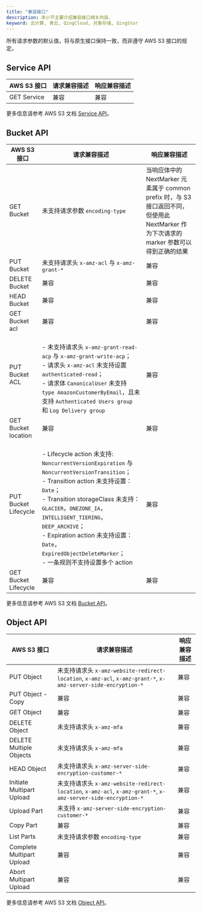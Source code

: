```yaml
---
title: "兼容接口"
description: 本小节主要介绍兼容接口相关内容。
keyword: 云计算, 青云, QingCloud, 对象存储, QingStor
---
```


所有请求参数的默认值，将与原生接口保持一致，而非遵守 AWS S3 接口的规定。

## Service API

| AWS S3 接口 | 请求兼容描述 | 响应兼容描述 |
| --- | --- | --- |
| GET Service | 兼容 | 兼容 |

更多信息请参考 AWS S3 文档 [Service API](http://docs.aws.amazon.com/zh_cn/AmazonS3/latest/API/RESTServiceOps.html)。

## Bucket API

| AWS S3 接口 | 请求兼容描述 | 响应兼容描述 |
| --- | --- | --- |
| GET Bucket | 未支持请求参数 `encoding-type` | 当响应体中的 NextMarker 元素属于 common prefix 时，与 S3 接口返回不同，但使用此 NextMarker 作为下次请求的 marker 参数可以得到正确的结果 |
| PUT Bucket | 未支持请求头 `x-amz-acl` 与 `x-amz-grant-*` | 兼容 |
| DELETE Bucket | 兼容 | 兼容 |
| HEAD Bucket | 兼容 | 兼容 |
| GET Bucket acl | 兼容 | 兼容 |
| PUT Bucket ACL | <br>- 未支持请求头 `x-amz-grant-read-acp` 与 `x-amz-grant-write-acp`；<br>- 请求头 `x-amz-acl` 未支持设置 `authenticated-read`；<br>- 请求体 `CanonicalUser` 未支持 `type AmazonCustomerByEmail`，且未支持 `Authenticated Users group` 和 `Log Delivery group` | 兼容 |
| GET Bucket location | 兼容 | 兼容 |
| PUT Bucket Lifecycle | <br>- Lifecycle action 未支持: `NoncurrentVersionExpiration` 与 `NoncurrentVersionTransition`；<br>- Transition action 未支持设置： `Date`；<br>- Transition storageClass 未支持： `GLACIER`，`ONEZONE_IA`，`INTELLIGENT_TIERING`，`DEEP_ARCHIVE`；<br>- Expiration action 未支持设置：`Date`，`ExpiredObjectDeleteMarker`；<br>- 一条规则不支持设置多个 action | 兼容 |
| GET Bucket Lifecycle | 兼容 | 兼容 |

更多信息请参考 AWS S3 文档 [Bucket API](http://docs.aws.amazon.com/AmazonS3/latest/API/RESTBucketOps.html)。

## Object API

| AWS S3 接口 | 请求兼容描述 | 响应兼容描述 |
| --- | --- | --- |
| PUT Object | 未支持请求头 `x-amz-website-redirect-location`, `x-amz-acl`, `x-amz-grant-*`, `x-amz-server-side-encryption-*` | 兼容 |
| PUT Object - Copy | 兼容 | 兼容 |
| GET Object | 兼容 | 兼容 |
| DELETE Object | 未支持请求头 `x-amz-mfa` | 兼容 |
| DELETE Multiple Objects | 未支持请求头 `x-amz-mfa` | 兼容 |
| HEAD Object | 未支持请求头 `x-amz-server-side​-encryption​-customer-*` | 兼容 |
| Initiate Multipart Upload | 未支持请求头 `x-amz-website-redirect-location`, `x-amz-acl`, `x-amz-grant-*`, `x-amz-server-side-encryption-*` | 兼容 |
| Upload Part | 未支持 `x-amz-server-side-encryption-customer-*` | 兼容 |
| Copy Part | 兼容 | 兼容 |
| List Parts | 未支持请求参数 `encoding-type` | 兼容 |
| Complete Multipart Upload | 兼容 | 兼容 |
| Abort Multipart Upload | 兼容 | 兼容 |

更多信息请参考 AWS S3 文档 [Object API](http://docs.aws.amazon.com/AmazonS3/latest/API/RESTObjectOps.html)。


